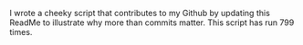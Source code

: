 I wrote a cheeky script that contributes to my Github by updating this ReadMe to illustrate why more than commits matter. This script has run 799 times.